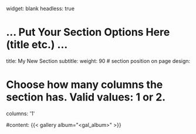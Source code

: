 widget: blank
headless: true

# ... Put Your Section Options Here (title etc.) ...
title: My New Section
subtitle:
weight: 90  # section position on page
design:
  # Choose how many columns the section has. Valid values: 1 or 2.
  columns: '1'
  
  #content: {{< gallery album="<gal_album>" >}}
